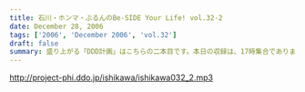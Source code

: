 ```yaml
---
title: 石川・ホンマ・ぶるんのBe-SIDE Your Life! vol.32-2
date: December 28, 2006
tags: ['2006', 'December 2006', 'vol.32']
draft: false
summary: 盛り上がる「DDD計画」はこちらの二本目です。本日の収録は、17時集合でありました・・・しかし！！！！ほとんど遅刻もなくとどこりなく終了。やはり、ビーサイメンバー＆スタッフは「夜」を中心にうごめく『夜の虫たち』なのか！？（『有楽町東8番街の奇跡』と命名す！）NAMAE
---
```


http://project-phi.ddo.jp/ishikawa/ishikawa032_2.mp3